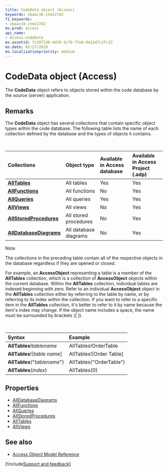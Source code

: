 ```yaml
---
title: CodeData object (Access)
keywords: vbaac10.chm12742
f1_keywords:
- vbaac10.chm12742
ms.prod: access
api_name:
- Access.CodeData
ms.assetid: fc207136-4d18-2c7d-ffe6-0e1ad7c2fc32
ms.date: 02/27/2019
ms.localizationpriority: medium
---
```



# CodeData object (Access)

The **CodeData** object refers to objects stored within the code database by the source (server) application.


## Remarks

The **CodeData** object has several collections that contain specific object types within the code database. The following table lists the name of each collection defined by the database and the types of objects it contains.

<br/>

|Collections|Object type|Available in Access database|Available in Access Project (.adp)|
|:-----|:-----|:-----|:-----|
|**[AllTables](Access.AllTables.md)**|All tables|Yes|Yes|
|**[AllFunctions](Access.AllFunctions.md)**|All functions|No|Yes|
|**[AllQueries](Access.AllQueries.md)**|All queries |Yes|Yes|
|**[AllViews](Access.AllViews.md)**|All views |No|Yes|
|**[AllStoredProcedures](Access.AllStoredProcedures.md)**|All stored procedures |No|Yes|
|**[AllDatabaseDiagrams](Access.AllDatabaseDiagrams.md)**|All database diagrams |No|Yes|

> [!NOTE] 
> The collections in the preceding table contain all of the respective objects in the database regardless if they are opened or closed.

For example, an **AccessObject** representing a table is a member of the **AllTables** collection, which is a collection of **AccessObject** objects within the current database. Within the **AllTables** collection, individual tables are indexed beginning with zero. Refer to an individual **AccessObject** object in the **AllTables** collection either by referring to the table by name, or by referring to its index within the collection. If you want to refer to a specific item in the **AllTables** collection, it's better to refer to it by name because the item's index may change. If the object name includes a space, the name must be surrounded by brackets ([ ]).

<br/>

|Syntax|Example|
|:-----|:-----|
|**AllTables**!_tablename_|AllTables!OrderTable|
|**AllTables**![_table name_]|AllTables![Order Table]|
|**AllTables**("_tablename_")|AllTables("OrderTable")|
|**AllTables**(_index_)|AllTables(0)|

## Properties

- [AllDatabaseDiagrams](Access.CodeData.AllDatabaseDiagrams.md)
- [AllFunctions](Access.CodeData.AllFunctions.md)
- [AllQueries](Access.CodeData.AllQueries.md)
- [AllStoredProcedures](Access.CodeData.AllStoredProcedures.md)
- [AllTables](Access.CodeData.AllTables.md)
- [AllViews](Access.CodeData.AllViews.md)

## See also

- [Access Object Model Reference](overview/Access/object-model.md)

[!include[Support and feedback](~/includes/feedback-boilerplate.md)]